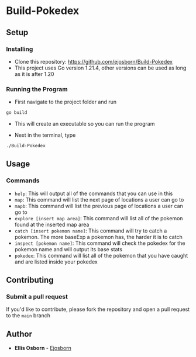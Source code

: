 # Build-Pokedex

## Setup

### Installing
- Clone this repository: https://github.com/ejosborn/Build-Pokedex
- This project uses Go version 1.21.4, other versions can be used as long as it is after 1.20

### Running the Program
- First navigate to the project folder and run
```bash
go build
```
- This will create an executable so you can run the program

- Next in the terminal, type
```bash
./Build-Pokedex
```

## Usage

### Commands
* `help`: This will output all of the commands that you can use in this 
* `map`: This command will list the next page of locations a user can go to
* `mapb`: This command will list the previous page of locations a user can go to
* `explore [insert map area]`: This command will list all of the pokemon found at the inserted map area
* `catch [insert pokemon name]`: This command will try to catch a pokemon. The more baseExp a pokemon has, the harder it is to catch
* `inspect [pokemon name]`: This command will check the pokedex for the pokemon name and will output its base stats
* `pokedex`: This command will list all of the pokemon that you have caught and are listed inside your pokedex

## Contributing
### Submit a pull request
If you'd like to contribute, please fork the repository and open a pull request to the `main` branch

## Author
* **Ellis Osborn** - [Ejosborn](https://github.com/ejosborn)
